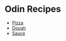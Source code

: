 <!DOCTYPE html>
<html lang="en">
<head>
    <meta charset="UTF-8">
    <meta name="viewport" content="width=device-width, initial-scale=1.0">
    <title>Document</title>
</head>
<body>
    <h1>Odin Recipes</h1>
    <ul>
    <li><a href="recipes/pizza.html">Pizza</a></li>
    <li><a href="recipes/dough.html">Dough</a></li>
    <li><a href="recipes/sauce.html">Sauce</a></li>
    </ul>
</body>
</html>